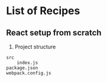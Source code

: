 # List of Recipes

## React setup from scratch

1. Project structure
```
src
	index.js
package.json
webpack.config.js
```